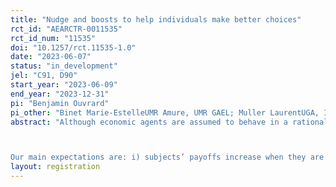 ```yaml
---
title: "Nudge and boosts to help individuals make better choices"
rct_id: "AEARCTR-0011535"
rct_id_num: "11535"
doi: "10.1257/rct.11535-1.0"
date: "2023-06-07"
status: "in_development"
jel: "C91, D90"
start_year: "2023-06-09"
end_year: "2023-12-31"
pi: "Benjamin Ouvrard"
pi_other: "Binet Marie-EstelleUMR Amure, UMR GAEL; Muller LaurentUGA, INRAE"
abstract: "Although economic agents are assumed to behave in a rational way, one classic criticism is that they generally lack computational skills to achieve the optimal outcome. We propose an experiment in which subjects are endowed with a budget and have to decide the amount of goods (there are two goods) that they would like to buy taking into account their prices and the available budget (prices and the budget change from one round to another). In that setting, we also propose tools (one nudge and two boosts) to help subjects better achieve the optimal outcome. While the effects of nudges are now well recognized in the economic literature, one criticism is that they generally rely on the exploitation of agents’ cognitive biases, leading to manipulation. As a solution, boosts have been proposed as a ‘remedy’, in the sense that they rely on the learning of a new competence. However, few studies have sought to investigate the potential of boosts as a substitute to nudges. The experiment includes a control group and three treatment groups: one nudge, the default option, and two different boosts, one based on the provision of computational tools and the other based on providing insight into the problem (see details later in this trial information). We first aim to assess the extent to which the nudge and the boosts are effective in improving subjects’ decisions. Second, we compare the durability of the effects of these instruments. We do this by observing subjects’ decisions once these tools are no longer implemented. 

Our main expectations are: i) subjects’ payoffs increase when they are treated with the nudge or the boosts; and ii) the durability of the effects of boosts are larger than those of the nudge we consider, if there is some, since boosts rely on the learning of a competence."
layout: registration
---
```


